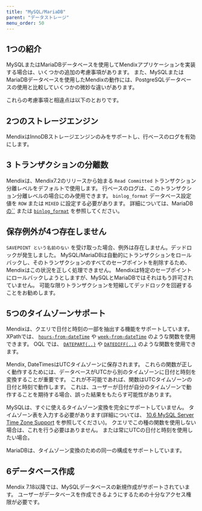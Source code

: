 ```yaml
---
title: "MySQL/MariaDB"
parent: "データストレージ"
menu_order: 50
---
```


## 1つの紹介

MySQLまたはMariaDBデータベースを使用してMendixアプリケーションを実装する場合は、いくつかの追加の考慮事項があります。 また、MySQLまたはMariaDBデータベースを使用したMendixの動作には、PostgreSQLデータベースの使用と比較していくつかの微妙な違いがあります。

これらの考慮事項と相違点は以下のとおりです。

## 2つのストレージエンジン

MendixはInnoDBストレージエンジンのみをサポートし、行ベースのログを有効にします。

## 3 トランザクションの分離数

Mendixは、Mendix7.2のリリースから始まる `Read Committed` トランザクション分離レベルをデフォルトで使用します。 行ベースのログは、このトランザクション分離レベルの場合にのみ使用できます。 `binlog_format` データベース設定値を `ROW` または `MIXED` に設定する必要があります。 詳細については、MariaDB [の``](https://dev.mysql.com/doc/refman/5.7/en/replication-options-binary-log.html#sysvar_binlog_format) または [`binlog_format`](https://mariadb.com/kb/en/mariadb/replication-and-binary-log-server-system-variables/#binlog_format) を参照してください。

## 保存例外が4つ存在しません

`SAVEPOINT という名前のない` を受け取った場合、例外は存在しません。デッドロックが発生しました。 MySQL/MariaDBは自動的にトランザクションをロールバックし、そのトランザクションのすべてのセーブポイントを削除するため、Mendixはこの状況を正しく処理できません。 Mendixは特定のセーブポイントにロールバックしようとしますが、MySQLとMariaDBではそれはもう許可されていません。 可能な限りトランザクションを短縮してデッドロックを回避することをお勧めします。

## 5つのタイムゾーンサポート

Mendixは、クエリで日付と時刻の一部を抽出する機能をサポートしています。 XPathでは、 [`hours-from-dateTime`](xpath-hours-from-datetime) や [`week-from-dateTime`](xpath-week-from-datetime) のような関数を使用できます。 OQL では、 [`DATEPART(..)`](oql-datepart) や [`DATEDIFF(..)`](oql-datediff) のような関数を使用できます。

Mendix, DateTimesはUTCタイムゾーンに保存されます。 これらの関数が正しく動作するためには、データベースがUTCから別のタイムゾーンに日付と時刻を変換することが重要です。 これが不可能であれば、関数はUTCタイムゾーンの日付と時刻で動作します。 これは、ユーザーが日付が自分のタイムゾーンで動作することを期待する場合、誤った結果をもたらす可能性があります。

MySQLは、すぐに使えるタイムゾーン変換を完全にサポートしていません。 タイムゾーン表を入力する必要があります(詳細については、 [10.6 MySQL Server Time Zone Support](http://dev.mysql.com/doc/refman/5.5/en/time-zone-support.html) を参照してください)。 クエリでこの種の関数を使用しない場合は、これを行う必要はありません。 または常にUTCの日付と時刻を使用したい場合。

MariaDBは、タイムゾーン変換のための同一の構成をサポートしています。

## 6データベース作成

Mendix 7.18以降では、MySQLデータベースの新規作成がサポートされています。 ユーザーがデータベースを作成できるようにするための十分なアクセス権限が必要です。
